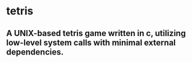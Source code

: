 # tetris
## A UNIX-based tetris game written in c, utilizing low-level system calls with minimal external dependencies.
